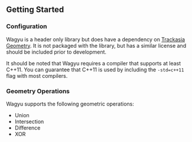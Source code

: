 ## Getting Started


### Configuration 

Wagyu is a header only library but does have a dependency on [Trackasia Geometry](https://github.com/mapbox/geometry.hpp). It is not packaged with the library, but has a similar license and should be included prior to development.

It should be noted that Wagyu requires a compiler that supports at least C++11. You can guarantee that C++11 is used by including the `-std=c++11` flag with most compilers.

### Geometry Operations

Wagyu supports the following geometric operations:

* Union
* Intersection
* Difference
* XOR


